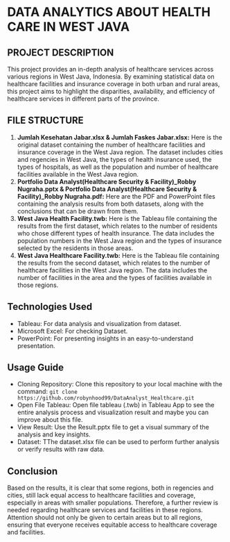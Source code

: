 # **DATA ANALYTICS ABOUT HEALTH CARE IN WEST JAVA**


## **PROJECT DESCRIPTION**
This project provides an in-depth analysis of healthcare services across various regions in West Java, Indonesia. By examining statistical data on healthcare facilities and insurance coverage in both urban and rural areas, this project aims to highlight the disparities, availability, and efficiency of healthcare services in different parts of the province.

## **FILE STRUCTURE**
1. **Jumlah Kesehatan Jabar.xlsx & Jumlah Faskes Jabar.xlsx:** Here is the original dataset containing the number of healthcare facilities and insurance coverage in the West Java region. The dataset includes cities and regencies in West Java, the types of health insurance used, the types of hospitals, as well as the population and number of healthcare facilities available in the West Java region.
2. **Portfolio Data Analyst(Healthcare Security & Facility)_Robby Nugraha.pptx &  Portfolio Data Analyst(Healthcare Security & Facility)_Robby Nugraha.pdf:** Here are the PDF and PowerPoint files containing the analysis results from both datasets, along with the conclusions that can be drawn from them.
3. **West Java Health Facility.twb:** Here is the Tableau file containing the results from the first dataset, which relates to the number of residents who chose different types of health insurance. The data includes the population numbers in the West Java region and the types of insurance selected by the residents in those areas.
4. **West Java Healthcare Facility.twb:** Here is the Tableau file containing the results from the second dataset, which relates to the number of healthcare facilities in the West Java region. The data includes the number of facilities in the area and the types of facilities available in those regions.

## **Technologies Used**
- Tableau: For data analysis and visualization from dataset.
- Microsoft Excel: For checking Dataset.
- PowerPoint: For presenting insights in an easy-to-understand presentation.

## **Usage Guide**
- Cloning Repository: Clone this repository to your local machine with the command: `git clone https://github.com/robynhood99/DataAnalyst_Healthcare.git`
- Open File Tableau: Open file tableau (.twb) in Tableau App to see the entire analysis process and visualization result and maybe you can improve about this file.
- View Result: Use the Result.pptx file to get a visual summary of the analysis and key insights.
- Dataset: TThe dataset.xlsx file can be used to perform further analysis or verify results with raw data.

## **Conclusion**
Based on the results, it is clear that some regions, both in regencies and cities, still lack equal access to healthcare facilities and coverage, especially in areas with smaller populations. Therefore, a further review is needed regarding healthcare services and facilities in these regions. Attention should not only be given to certain areas but to all regions, ensuring that everyone receives equitable access to healthcare coverage and facilities.

